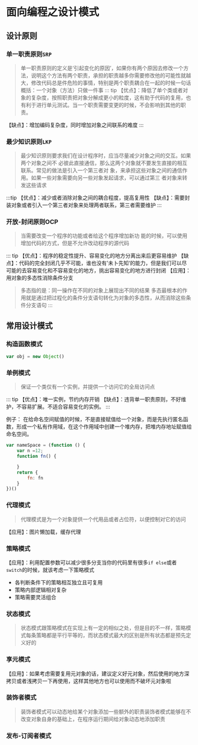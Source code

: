 # 面向编程之设计模式
## 设计原则
### 单一职责原则`SRP`
> 单一职责原则的定义是‘引起变化的原因’，如果你有两个原因去修改一个方法，说明这个方法有两个职责，承担的职责越多你需要修改他的可能性就越大，修改代码总是件危险的事情，特别是两个职责耦合在一起的时候一句话概括：一个对象（方法）只做一件事
::: tip
【优点】：降低了单个类或者对象的复杂度，按照职责把对象分解成更小的粒度，这有助于代码的复用，也有利于进行单元测试。当一个职责需要变更的时候，不会影响到其他的职责。

【缺点】：增加编码复杂度，同时增加对象之间联系的难度
:::

### 最少知识原则`LKP`
> 最少知识原则要求我们在设计程序时，应当尽量减少对象之间的交互。如果两个对象之间不 必彼此直接通信，那么这两个对象就不要发生直接的相互联系。常见的做法是引入一个第三者对 象，来承担这些对象之间的通信作用。如果一些对象需要向另一些对象发起请求，可以通过第三 者对象来转发这些请求

:::tip
【优点】：减少或者消除对象之间的耦合程度，提高复用性
【缺点】：需要封装对象或者引入一个第三者对象来处理两者联系，第三者需要维护
:::

### 开放-封闭原则OCP
> 当需要改变一个程序的功能或者给这个程序增加新功 能的时候，可以使用增加代码的方式，但是不允许改动程序的源代码

::: tip
【优点】：程序的稳定性提升、容易变化的地方分离出来后更容易维护
【缺点】：代码的完全封闭几乎不可能，谁也没有’未卜先知‘的能力，但是我们可以尽可能的去容易变化和不容易变化的地方，挑出容易变化的地方进行封闭
【应用】：用对象的多态性消除条件分支
> 多态指的是：同一操作在不同的对象上展现出不同的结果 多态最根本的作用就是通过把过程化的条件分支语句转化为对象的多态性，从而消除这些条件分支语句 
:::

## 常用设计模式
### 构造函数模式
```js
var obj = new Object()
```

### 单例模式
> 保证一个类仅有一个实例，并提供一个访问它的全局访问点

::: tip
【优点】：唯一实例，节约内存开销
【缺点】：违背单一职责原则，不好维护，不容易扩展。不适合容易变化的实例。
:::

例子：
在给命名空间赋值的时候，不是直接赋值给一个对象，而是先执行匿名函数，形成一个私有作用域，在这个作用域中创建一个堆内存，把堆内存地址赋值给命名空间。
```js
var nameSpace = (function () {
    var n =12;
    function fn() {

    }
    return {
        fn: fn
    }
})()
```

### 代理模式
> 代理模式是为一个对象提供一个代用品或者占位符，以便控制对它的访问

【应用】：图片懒加载，缓存代理

### 策略模式
【应用】：利用配置参数可以减少很多分支当你的代码里有很多`if else`或者`switch`的时候，就该考虑一下策略模式

- 各判断条件下的策略相互独立且可复用
- 策略内部逻辑相对复杂
- 策略需要灵活组合

### 状态模式
> 状态模式跟策略模式在实现上有一定的相似之处，但是目的不一样，策略模式每条策略都是平行平等的，而状态模式最大的区别是所有状态都是预先定义好的

### 享元模式
【应用】：如果考虑需要复用元对象的话，建议定义好元对象，然后使用的地方深拷贝或者浅拷贝一下再使用，这样其他地方也可以使用而不破坏元对象啦

### 装饰者模式
> 装饰者模式可以动态地给某个对象添加一些额外的职责装饰者模式能够在不改变对象自身的基础上，在程序运行期间给对象动态地添加职责

### 发布-订阅者模式